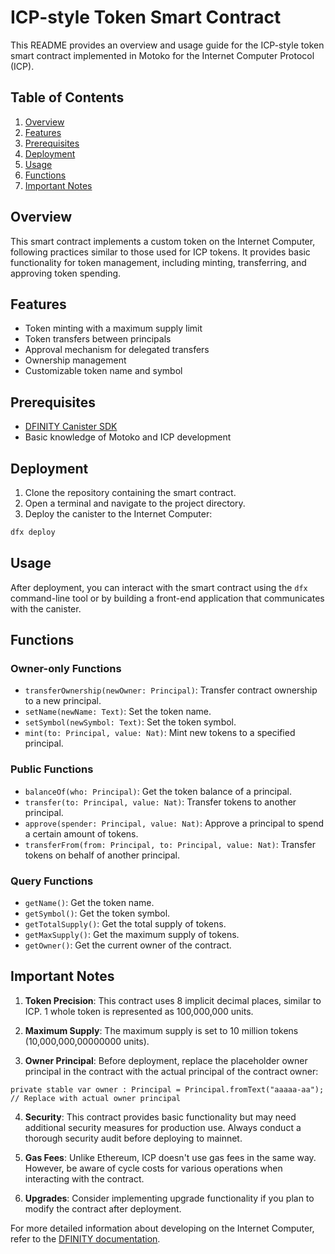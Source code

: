 # ICP-style Token Smart Contract

This README provides an overview and usage guide for the ICP-style token smart contract implemented in Motoko for the Internet Computer Protocol (ICP).

## Table of Contents

1. [Overview](#overview)
2. [Features](#features)
3. [Prerequisites](#prerequisites)
4. [Deployment](#deployment)
5. [Usage](#usage)
6. [Functions](#functions)
7. [Important Notes](#important-notes)

## Overview

This smart contract implements a custom token on the Internet Computer, following practices similar to those used for ICP tokens. It provides basic functionality for token management, including minting, transferring, and approving token spending.

## Features

- Token minting with a maximum supply limit
- Token transfers between principals
- Approval mechanism for delegated transfers
- Ownership management
- Customizable token name and symbol

## Prerequisites

- [DFINITY Canister SDK](https://sdk.dfinity.org/)
- Basic knowledge of Motoko and ICP development

## Deployment

1. Clone the repository containing the smart contract.
2. Open a terminal and navigate to the project directory.
3. Deploy the canister to the Internet Computer:

```bash
dfx deploy
```

## Usage

After deployment, you can interact with the smart contract using the `dfx` command-line tool or by building a front-end application that communicates with the canister.

## Functions

### Owner-only Functions

- `transferOwnership(newOwner: Principal)`: Transfer contract ownership to a new principal.
- `setName(newName: Text)`: Set the token name.
- `setSymbol(newSymbol: Text)`: Set the token symbol.
- `mint(to: Principal, value: Nat)`: Mint new tokens to a specified principal.

### Public Functions

- `balanceOf(who: Principal)`: Get the token balance of a principal.
- `transfer(to: Principal, value: Nat)`: Transfer tokens to another principal.
- `approve(spender: Principal, value: Nat)`: Approve a principal to spend a certain amount of tokens.
- `transferFrom(from: Principal, to: Principal, value: Nat)`: Transfer tokens on behalf of another principal.

### Query Functions

- `getName()`: Get the token name.
- `getSymbol()`: Get the token symbol.
- `getTotalSupply()`: Get the total supply of tokens.
- `getMaxSupply()`: Get the maximum supply of tokens.
- `getOwner()`: Get the current owner of the contract.

## Important Notes

1. **Token Precision**: This contract uses 8 implicit decimal places, similar to ICP. 1 whole token is represented as 100,000,000 units.

2. **Maximum Supply**: The maximum supply is set to 10 million tokens (10,000,000,00000000 units).

3. **Owner Principal**: Before deployment, replace the placeholder owner principal in the contract with the actual principal of the contract owner:

```motoko
private stable var owner : Principal = Principal.fromText("aaaaa-aa"); // Replace with actual owner principal
```

4. **Security**: This contract provides basic functionality but may need additional security measures for production use. Always conduct a thorough security audit before deploying to mainnet.

5. **Gas Fees**: Unlike Ethereum, ICP doesn't use gas fees in the same way. However, be aware of cycle costs for various operations when interacting with the contract.

6. **Upgrades**: Consider implementing upgrade functionality if you plan to modify the contract after deployment.

For more detailed information about developing on the Internet Computer, refer to the [DFINITY documentation](https://sdk.dfinity.org/docs/index.html).
